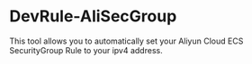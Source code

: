 # DevRule-AliSecGroup

This tool allows you to automatically set your Aliyun Cloud ECS SecurityGroup Rule to your ipv4 address.
